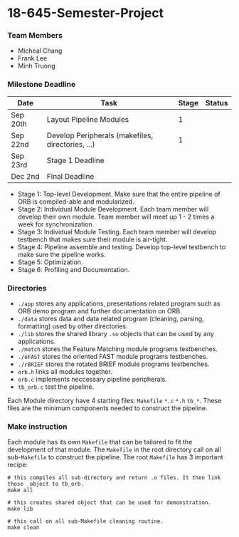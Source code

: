 # 18-645-Semester-Project

### Team Members
* Micheal Chang
* Frank Lee
* Minh Truong

### Milestone Deadline
| Date | Task | Stage | Status |
|------|------|-------|--------|
|   Sep 20th   |   Layout Pipeline Modules   |   1    |        |
|   Sep 22nd   |   Develop Peripherals (makefiles, directories, ...)  |   1    |        |
|   Sep 23rd   |   Stage 1 Deadline | | |
|   Dec 2nd   |   Final Deadline   |       |        |

* Stage 1: Top-level Development. Make sure that the entire pipeline of ORB is
compiled-able and modularized.
* Stage 2: Individual Module Development. Each team member will develop their
own module. Team member will meet up 1 - 2 times
a week for synchronization.
* Stage 3: Individual Module Testing. Each team member will develop testbench
that makes sure their module is air-tight.
* Stage 4: Pipeline assemble and testing. Develop top-level testbench to make
sure the pipeline works.
* Stage 5: Optimization.
* Stage 6: Profiling and Documentation.

### Directories

* `./app` stores any applications, presentations related program such
as ORB demo program and further documentation on ORB.
* `./data` stores data and data related program (cleaning, parsing, formatting)
used by other directories.
* `./lib` stores the shared library `.so` objects that can be used by any
applications.
* `./match` stores the Feature Matching module programs testbenches.
* `./oFAST` stores the oriented FAST module programs testbenches.
* `./rBRIEF` stores the rotated BRIEF module programs testbenches.
* `orb.h` links all modules together.
* `orb.c` implements neccessary pipeline peripherals.
* `tb_orb.c` test the pipeline.

Each Module directory have 4 starting files: `Makefile` `*.c` `*.h` `tb_*`.
These files are the minimum components needed to construct the pipeline.

### Make instruction
Each module has its own `Makefile` that can be tailored to fit the development of
that module. The `Makefile` in the root directory call on all sub-`Makefile`
to construct the pipeline. The root `Makefile` has 3 important recipe:
```
# this compiles all sub-directory and return .o files. It then link those  object to tb_orb.
make all
```
```
# this creates shared object that can be used for demonstration.
make lib
```
```
# this call on all sub-Makefile cleaning routine.
make clean
```
